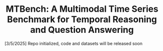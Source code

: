 <h1 align="center">
  <b>MTBench: A Multimodal Time Series Benchmark for Temporal Reasoning and Question Answering</b><br>
</h1>

[3/5/2025] Repo initialized, code and datasets will be released soon